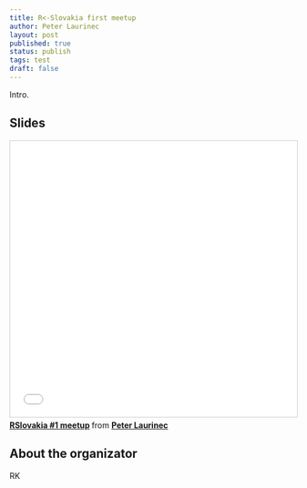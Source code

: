 ```yaml
---
title: R<-Slovakia first meetup
author: Peter Laurinec
layout: post
published: true
status: publish
tags: test
draft: false
---
```

 
Intro.
 

 
## Slides
 
<iframe src="//www.slideshare.net/slideshow/embed_code/key/cNyRVN7RX9oe2y" width="595" height="485" frameborder="0" marginwidth="0" marginheight="0" scrolling="no" style="border:1px solid #CCC; border-width:1px; margin-bottom:5px; max-width: 100%;" allowfullscreen> </iframe> <div style="margin-bottom:5px"> <strong> <a href="//www.slideshare.net/PeterLaurinec/r-lt-slovakia-1-meetup" title="RSlovakia #1 meetup" target="_blank">RSlovakia #1 meetup</a> </strong> from <strong><a target="_blank" href="//www.slideshare.net/PeterLaurinec">Peter Laurinec</a></strong> </div>
 
## About the organizator
 
RK
